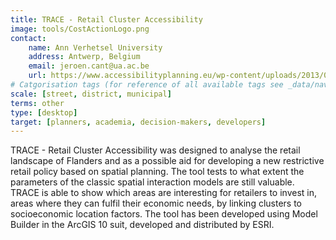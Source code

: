 ```yaml
---
title: TRACE - Retail Cluster Accessibility
image: tools/CostActionLogo.png 
contact: 
    name: Ann Verhetsel University
    address: Antwerp, Belgium 
    email: jeroen.cant@ua.ac.be
    url: https://www.accessibilityplanning.eu/wp-content/uploads/2013/01/2-TRACE-R.pdf 
# Catgorisation tags (for reference of all available tags see _data/navigation_tools.yml file)
scale: [street, district, municipal]
terms: other
type: [desktop]
target: [planners, academia, decision-makers, developers]
---
```


TRACE - Retail Cluster Accessibility was designed to analyse the retail landscape of Flanders and as a possible aid for developing a new restrictive retail policy based on spatial planning. The tool tests to what extent the parameters of the classic spatial interaction models are still valuable. TRACE is able to show which areas are interesting for retailers to invest in, areas where they can fulfil their economic needs, by linking clusters to socioeconomic location factors. The tool has been developed using Model Builder in the ArcGIS 10 suit, developed and distributed by ESRI.